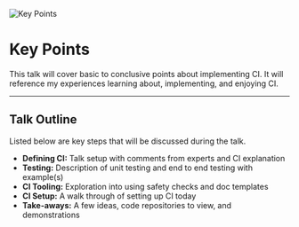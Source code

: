 ![Key Points](https://jeffry.in/assets/developer-ci-benefits/03-key-points.svg?1)

# Key Points

This talk will cover basic to conclusive points about implementing CI. It will reference my experiences learning about, implementing, and enjoying CI.

---

## Talk Outline

Listed below are key steps that will be discussed during the talk.

- **Defining CI:** Talk setup with comments from experts and CI explanation
- **Testing:** Description of unit testing and end to end testing with example(s)
- **CI Tooling:** Exploration into using safety checks and doc templates
- **CI Setup:** A walk through of setting up CI today
- **Take-aways:** A few ideas, code repositories to view, and demonstrations
